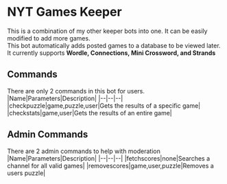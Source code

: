 # NYT Games Keeper
This is a combination of my other keeper bots into one. It can be easily modified to add more games.  
This bot automatically adds posted games to a database to be viewed later.  
It currently supports **Wordle, Connections, Mini Crossword, and Strands**
## Commands
There are only 2 commands in this bot for users.
|Name|Parameters|Description|
|--|--|--|
|checkpuzzle|game,puzzle,user|Gets the results of a specific game|
|checkstats|game,user|Gets the results of an entire game|
## Admin Commands
There are 2 admin commands to help with moderation
|Name|Parameters|Description|
|--|--|--|
|fetchscores|none|Searches a channel for all valid games|
|removescores|game,user,puzzle|Removes a users puzzle|